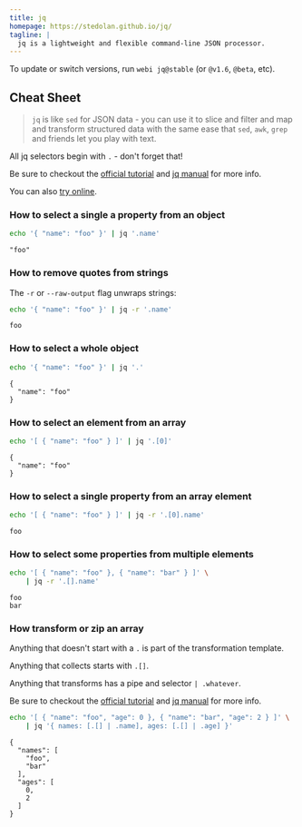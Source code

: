 ```yaml
---
title: jq
homepage: https://stedolan.github.io/jq/
tagline: |
  jq is a lightweight and flexible command-line JSON processor.
---
```


To update or switch versions, run `webi jq@stable` (or `@v1.6`, `@beta`, etc).

## Cheat Sheet

> `jq` is like `sed` for JSON data - you can use it to slice and filter and map
> and transform structured data with the same ease that `sed`, `awk`, `grep` and
> friends let you play with text.

All jq selectors begin with `.` - don't forget that!

Be sure to checkout the
[official tutorial](https://stedolan.github.io/jq/tutorial/) and
[jq manual](https://stedolan.github.io/jq/manual/) for more info.

You can also [try online](https://jqplay.org/).

### How to select a single a property from an object

```sh
echo '{ "name": "foo" }' | jq '.name'
```

```text
"foo"
```

### How to remove quotes from strings

The `-r` or `--raw-output` flag unwraps strings:

```sh
echo '{ "name": "foo" }' | jq -r '.name'
```

```text
foo
```

### How to select a whole object

```sh
echo '{ "name": "foo" }' | jq '.'
```

```text
{
  "name": "foo"
}
```

### How to select an element from an array

```sh
echo '[ { "name": "foo" } ]' | jq '.[0]'
```

```text
{
  "name": "foo"
}
```

### How to select a single property from an array element

```sh
echo '[ { "name": "foo" } ]' | jq -r '.[0].name'
```

```text
foo
```

### How to select some properties from multiple elements

```sh
echo '[ { "name": "foo" }, { "name": "bar" } ]' \
    | jq -r '.[].name'
```

```text
foo
bar
```

### How transform or zip an array

Anything that doesn't start with a `.` is part of the transformation template.

Anything that collects starts with `.[]`.

Anything that transforms has a pipe and selector `| .whatever`.

Be sure to checkout the
[official tutorial](https://stedolan.github.io/jq/tutorial/) and
[jq manual](https://stedolan.github.io/jq/manual/) for more info.

```sh
echo '[ { "name": "foo", "age": 0 }, { "name": "bar", "age": 2 } ]' \
    | jq '{ names: [.[] | .name], ages: [.[] | .age] }'
```

```text
{
  "names": [
    "foo",
    "bar"
  ],
  "ages": [
    0,
    2
  ]
}
```

